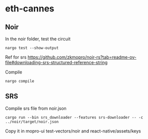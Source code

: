 # eth-cannes


## Noir

In the noir folder, test the circuit
```
nargo test --show-output
```

Ref for srs https://github.com/zkmopro/noir-rs?tab=readme-ov-file#downloading-srs-structured-reference-string

Compile
```
nargo compile
```

## SRS

Compile srs file from noir.json

```
cargo run --bin srs_downloader --features srs-downloader -- -c ../noir/target/noir.json
```

Copy it in mopro-ui test-vectors/noir and react-native/assets/keys